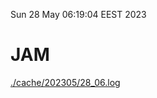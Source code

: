 Sun 28 May 06:19:04 EEST 2023
# JAM
<a href='./cache/202305/28_06.log'>./cache/202305/28_06.log</a>
